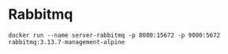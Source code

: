 # Rabbitmq

```
docker run --name server-rabbitmq -p 8080:15672 -p 9000:5672 rabbitmq:3.13.7-management-alpine
```